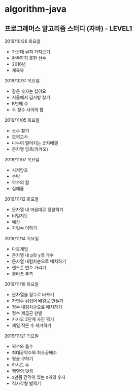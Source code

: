 # algorithm-java
## 프로그래머스 알고리즘 스터디 (자바) - LEVEL1

2019/10/29 화요일
- 가운데 글자 가져오기
- 완주하지 못한 선수
- 2016년
- 체육복

2019/10/31 목요일
- 같은 숫자는 싫어요
- 서울에서 김서방 찾기
- K번째 수
- 두 정수 사이의 합

2019/11/05 화요일
- 소수 찾기
- 모의고사
- 나누어 떨어지는 숫자배열
- 문자열 압축(카카오)

2019/11/07 목요일
- 시저암호
- 수박
- 약수의 합
- 실패율

2019/11/12 화요일
- 문자열 내 마음대로 정렬하기
- 비밀지도
- 예산
- 자릿수 더하기

2019/11/14 목요일
- 다트게임
- 문자열 내 p와 y의 개수
- 문자열 내림차순으로 배치하기
- 핸드폰 번호 가리기
- 콜라츠 추측

2019/11/19 화요일
- 문자열을 정수로 바꾸기
- 자연수 뒤집어 배열로 만들기
- 정수 내림차순으로 배치하기
- 정수 제곱근 판별
- 카카오 2단계 사진 찍기
- 제일 작은 수 제거하기

2019/11/21 목요일
- 짝수와 홀수
- 최대공약수와 최소공배수
- 평균 구하기
- 하샤드 수
- 행렬의 덧셈
- x만큼 간격이 있는 n개의 숫자
- 직사각형 별찍기